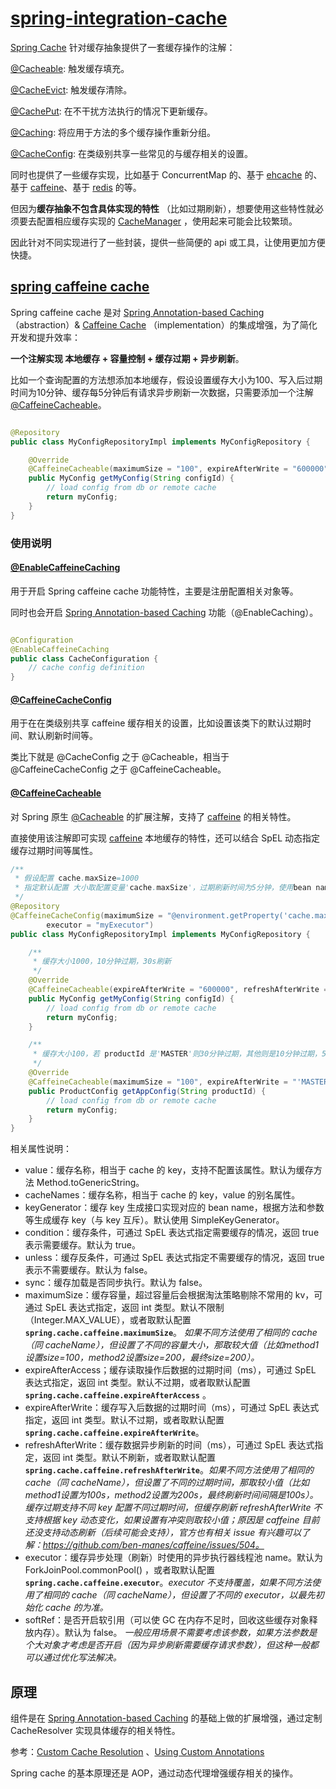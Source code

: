 # [spring-integration-cache](https://github.com/ayoungbear/spring-integration/tree/main/spring-integration-cache)

[Spring Cache](https://docs.spring.io/spring-framework/docs/5.3.x/reference/html/integration.html#cache)
针对缓存抽象提供了一套缓存操作的注解：

[@Cacheable](https://docs.spring.io/spring-framework/docs/5.3.x/reference/html/integration.html#cache-annotations-cacheable):
触发缓存填充。

[@CacheEvict](https://docs.spring.io/spring-framework/docs/5.3.x/reference/html/integration.html#cache-annotations-evict):
触发缓存清除。

[@CachePut](https://docs.spring.io/spring-framework/docs/5.3.x/reference/html/integration.html#cache-annotations-put):
在不干扰方法执行的情况下更新缓存。

[@Caching](https://docs.spring.io/spring-framework/docs/5.3.x/reference/html/integration.html#cache-annotations-caching):
将应用于方法的多个缓存操作重新分组。

[@CacheConfig](https://docs.spring.io/spring-framework/docs/5.3.x/reference/html/integration.html#cache-annotations-config):
在类级别共享一些常见的与缓存相关的设置。

同时也提供了一些缓存实现，比如基于 ConcurrentMap 的、基于 [ehcache](https://www.ehcache.org/) 的、基于
[caffeine](https://github.com/ben-manes/caffeine/wiki)、基于 [redis](https://github.com/redis/redis)
的等。

但因为**缓存抽象不包含具体实现的特性**
（比如过期刷新），想要使用这些特性就必须要去配置相应缓存实现的 [CacheManager](https://docs.spring.io/spring-framework/docs/5.3.x/reference/html/integration.html#cache-store-configuration)
，使用起来可能会比较繁琐。

因此针对不同实现进行了一些封装，提供一些简便的 api 或工具，让使用更加方便快捷。

## [spring caffeine cache](https://github.com/ayoungbear/spring-integration/tree/main/spring-integration-cache/src/main/java/com/github/ayoungbear/spring/integration/cache/caffeine)

Spring caffeine cache
是对 [Spring Annotation-based Caching](https://docs.spring.io/spring-framework/docs/5.3.x/reference/html/integration.html#cache)
（abstraction）& [Caffeine Cache](https://github.com/ben-manes/caffeine/wiki)
（implementation）的集成增强，为了简化开发和提升效率：

**一个注解实现 本地缓存 + 容量控制 + 缓存过期 + 异步刷新**。

比如一个查询配置的方法想添加本地缓存，假设设置缓存大小为100、写入后过期时间为10分钟、缓存每5分钟后有请求异步刷新一次数据，只需要添加一个注解 [@CaffeineCacheable](https://github.com/ayoungbear/spring-integration/blob/main/spring-integration-cache/src/main/java/com/github/ayoungbear/spring/integration/cache/caffeine/CaffeineCacheable.java)。

```java

@Repository
public class MyConfigRepositoryImpl implements MyConfigRepository {

    @Override
    @CaffeineCacheable(maximumSize = "100", expireAfterWrite = "600000", refreshAfterWrite = "300000")
    public MyConfig getMyConfig(String configId) {
        // load config from db or remote cache
        return myConfig;
    }
}
```

### 使用说明

#### [@EnableCaffeineCaching](https://github.com/ayoungbear/spring-integration/blob/main/spring-integration-cache/src/main/java/com/github/ayoungbear/spring/integration/cache/caffeine/EnableCaffeineCaching.java)

用于开启 Spring caffeine cache 功能特性，主要是注册配置相关对象等。

同时也会开启 [Spring Annotation-based Caching](https://docs.spring.io/spring-framework/docs/5.3.x/reference/html/integration.html#cache)
功能（@EnableCaching）。

```java

@Configuration
@EnableCaffeineCaching
public class CacheConfiguration {
    // cache config definition
}
```

#### [@CaffeineCacheConfig](https://github.com/ayoungbear/spring-integration/blob/main/spring-integration-cache/src/main/java/com/github/ayoungbear/spring/integration/cache/caffeine/CaffeineCacheConfig.java)

用于在在类级别共享 caffeine 缓存相关的设置，比如设置该类下的默认过期时间、默认刷新时间等。

类比下就是 @CacheConfig 之于 @Cacheable，相当于 @CaffeineCacheConfig 之于 @CaffeineCacheable。

#### [@CaffeineCacheable](https://github.com/ayoungbear/spring-integration/blob/main/spring-integration-cache/src/main/java/com/github/ayoungbear/spring/integration/cache/caffeine/CaffeineCacheable.java)

对 Spring
原生 [@Cacheable](https://docs.spring.io/spring-framework/docs/5.3.x/reference/html/integration.html#cache-annotations-cacheable)
的扩展注解，支持了 [caffeine](https://github.com/ben-manes/caffeine/wiki) 的相关特性。

直接使用该注解即可实现 [caffeine](https://github.com/ben-manes/caffeine/wiki) 本地缓存的特性，还可以结合
SpEL 动态指定缓存过期时间等属性。

```java
/**
 * 假设配置 cache.maxSize=1000
 * 指定默认配置 大小取配置变量'cache.maxSize'，过期刷新时间为5分钟，使用bean name为'myExecutor'的线程池执行异步刷新
 */
@Repository
@CaffeineCacheConfig(maximumSize = "@environment.getProperty('cache.maxSize')", refreshAfterWrite = "300000",
        executor = "myExecutor")
public class MyConfigRepositoryImpl implements MyConfigRepository {

    /**
     * 缓存大小1000，10分钟过期，30s刷新
     */
    @Override
    @CaffeineCacheable(expireAfterWrite = "600000", refreshAfterWrite = "30000")
    public MyConfig getMyConfig(String configId) {
        // load config from db or remote cache
        return myConfig;
    }

    /**
     * 缓存大小100，若 productId 是'MASTER'则30分钟过期，其他则是10分钟过期，5分钟刷新
     */
    @Override
    @CaffeineCacheable(maximumSize = "100", expireAfterWrite = "'MASTER'.equals(#productId)?1800000:600000")
    public ProductConfig getAppConfig(String productId) {
        // load config from db or remote cache
        return myConfig;
    }
}
```

相关属性说明：

- value：缓存名称，相当于 cache 的 key，支持不配置该属性。默认为缓存方法
  Method.toGenericString。
- cacheNames：缓存名称，相当于 cache 的 key，value 的别名属性。
- keyGenerator：缓存 key 生成接口实现对应的 bean name，根据方法和参数等生成缓存 key（与 key 互斥）。默认使用
  SimpleKeyGenerator。
- condition：缓存条件，可通过 SpEL 表达式指定需要缓存的情况，返回 true 表示需要缓存。默认为 true。
- unless：缓存反条件，可通过 SpEL 表达式指定不需要缓存的情况，返回 true 表示不需要缓存。默认为 false。
- sync：缓存加载是否同步执行。默认为 false。
- maximumSize：缓存容量，超过容量后会根据淘汰策略剔除不常用的 kv，可通过 SpEL 表达式指定，返回 int
  类型。默认不限制（Integer.MAX_VALUE），或者取默认配置 **`spring.cache.caffeine.maximumSize`**。
  _如果不同方法使用了相同的 cache（同
  cacheName），但设置了不同的容量大小，那取较大值（比如method1设置size=100，method2设置size=200，最终size=200）。_
- expireAfterAccess；缓存读取操作后数据的过期时间（ms），可通过 SpEL 表达式指定，返回 int
  类型。默认不过期，或者取默认配置 **`spring.cache.caffeine.expireAfterAccess`** 。
- expireAfterWrite：缓存写入后数据的过期时间（ms），可通过 SpEL 表达式指定，返回 int
  类型。默认不过期，或者取默认配置 **`spring.cache.caffeine.expireAfterWrite`**。
- refreshAfterWrite：缓存数据异步刷新的时间（ms），可通过 SpEL 表达式指定，返回 int
  类型。默认不刷新，或者取默认配置 **`spring.cache.caffeine.refreshAfterWrite`**。_如果不同方法使用了相同的
  cache（同
  cacheName），但设置了不同的过期时间，那取较小值（比如method1设置为100s，method2设置为200s，最终刷新时间间隔是100s）。缓存过期支持不同
  key 配置不同过期时间，但缓存刷新 refreshAfterWrite 不支持根据 key 动态变化，如果设置有冲突则取较小值；原因是
  caffeine 目前还没支持动态刷新（后续可能会支持），官方也有相关 issue
  有兴趣可以了解：https://github.com/ben-manes/caffeine/issues/504。_
- executor：缓存异步处理（刷新）时使用的异步执行器线程池 name。默认为 ForkJoinPool.commonPool()
  ，或者取默认配置 **`spring.cache.caffeine.executor`**。_executor 不支持覆盖，如果不同方法使用了相同的
  cache（同 cacheName），但设置了不同的 executor，以最先初始化 cache 的为准。_
- softRef：是否开启软引用（可以使 GC 在内存不足时，回收这些缓存对象释放内存）。默认为 false。
  _一般应用场景不需要考虑该参数，如果方法参数是个大对象才考虑是否开启（因为异步刷新需要缓存请求参数），但这种一般都可以通过优化写法解决。_

## 原理

组件是在 [Spring Annotation-based Caching](https://docs.spring.io/spring-framework/docs/5.3.x/reference/html/integration.html#cache)
的基础上做的扩展增强，通过定制 CacheResolver 实现具体缓存的相关特性。

参考：[Custom Cache Resolution](https://docs.spring.io/spring-framework/docs/5.3.x/reference/html/integration.html#cache-annotations-cacheable-cache-resolver)
、[Using Custom Annotations](https://docs.spring.io/spring-framework/docs/5.3.x/reference/html/integration.html#cache-annotation-stereotype)

Spring cache 的基本原理还是 AOP，通过动态代理增强缓存相关的操作。

